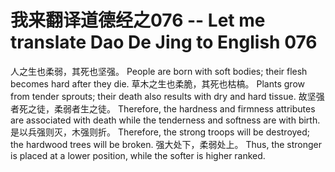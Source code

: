 # 我来翻译道德经之076 -- Let me translate Dao De Jing to English 076

人之生也柔弱，其死也坚强。
People are born with soft bodies; their flesh becomes hard after they die.
草木之生也柔脆，其死也枯槁。
Plants grow from tender sprouts; their death also results with dry and hard tissue.
故坚强者死之徒，柔弱者生之徒。
Therefore, the hardness and firmness attributes are associated with death while the tenderness and softness are with birth.
是以兵强则灭，木强则折。
Therefore, the strong troops will be destroyed; the hardwood trees will be broken.
强大处下，柔弱处上。
Thus, the stronger is placed at a lower position, while the softer is higher ranked.